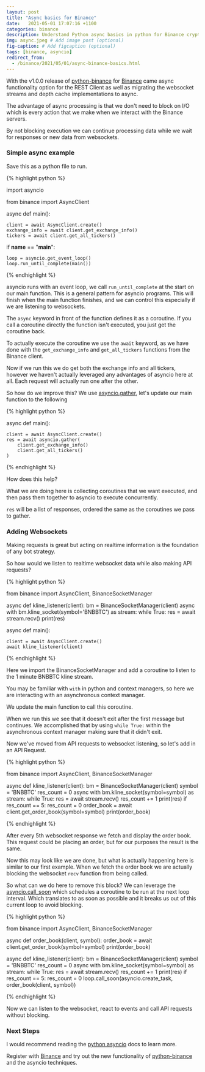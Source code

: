 ```yaml
---
layout: post
title: "Async basics for Binance"
date:   2021-05-01 17:07:16 +1100
categories: binance
description: Understand Python async basics in python for Binance cryptocurrency exchange trading
img: async.jpeg # Add image post (optional)
fig-caption: # Add figcaption (optional)
tags: [binance, asyncio]
redirect_from:
  - /binance/2021/05/01/async-binance-basics.html
---
```


With the v1.0.0 release of [python-binance][python-binance] for [Binance][binance] came async functionality option for 
the REST Client as well as migrating the websocket streams and depth cache implementations to async.

The advantage of async processing is that we don't need to block on I/O which is every action that
we make when we interact with the Binance servers.

By not blocking execution we can continue processing data while we wait for responses or new data
from websockets.

### Simple async example

Save this as a python file to run.

{% highlight python %}

import asyncio

from binance import AsyncClient


async def main():

    client = await AsyncClient.create()
    exchange_info = await client.get_exchange_info()
    tickers = await client.get_all_tickers()

if __name__ == "__main__":

    loop = asyncio.get_event_loop()
    loop.run_until_complete(main())

{% endhighlight %}

asyncio runs with an event loop, we call `run_until_complete` at the start on our main function. This is a 
general pattern for asyncio programs. This will finish when the main function finishes, and we can control
this especially if we are listening to websockets.

The `async` keyword in front of the function defines it as a coroutine. If you call a coroutine directly
the function isn't executed, you just get the coroutine back.

To actually execute the coroutine we use the `await` keyword, as we have done with the `get_exchange_info`
and `get_all_tickers` functions from the Binance client.

Now if we run this we do get both the exchange info and all tickers, however we haven't actually leveraged
any advantages of asyncio here at all. Each request will actually run one after the other.

So how do we improve this? We use [asyncio.gather][asyncio-gather], let's  update our main function to the following

{% highlight python %}

async def main():

    client = await AsyncClient.create()
    res = await asyncio.gather(
        client.get_exchange_info()
        client.get_all_tickers()
    )

{% endhighlight %}

How does this help? 

What we are doing here is collecting coroutines that we want executed, and then pass them together to
asyncio to execute concurrently.

`res` will be a list of responses, ordered the same as the coroutines we pass to gather.

### Adding Websockets

Making requests is great but acting on realtime information is the foundation of any bot strategy.

So how would we listen to realtime websocket data while also making API requests?

{% highlight python %}

from binance import AsyncClient, BinanceSocketManager


async def kline_listener(client):
    bm = BinanceSocketManager(client)
    async with bm.kline_socket(symbol='BNBBTC') as stream:
        while True:
            res = await stream.recv()
            print(res)

async def main():

    client = await AsyncClient.create()
    await kline_listener(client)

{% endhighlight %}

Here we import the BinanceSocketManager and add a coroutine to listen to the 1 minute BNBBTC kline stream.

You may be familiar with `with` in python and context managers, so  here we are interacting with an
asynchronous context manager.

We update the main function to call this coroutine.

When we run this we see that it doesn't exit after the first message but continues. We accomplished that
by using `while True:` within the asynchronous context manager making sure that it didn't exit.

Now we've moved from API requests to websocket listening, so let's add in an API Request.


{% highlight python %}

from binance import AsyncClient, BinanceSocketManager


async def kline_listener(client):
    bm = BinanceSocketManager(client)
    symbol = 'BNBBTC'
    res_count = 0
    async with bm.kline_socket(symbol=symbol) as stream:
        while True:
            res = await stream.recv()
            res_count += 1
            print(res)
            if res_count == 5:
                res_count = 0
                order_book = await client.get_order_book(symbol=symbol)
                print(order_book)

{% endhighlight %}

After every 5th websocket response we fetch and display the order book. This request could be placing
an order, but for our purposes the result is the same.

Now this may look like we are done, but what is actually happening here is similar to our first example.
When we fetch the order book we are actually blocking the websocket `recv` function from being called.

So what can we do here to remove this block? We can leverage the [asyncio.call_soon][asyncio-call_soon]
which schedules a coroutine to be run at the next loop interval. Which translates to as soon as possible
and it breaks us out of this current loop to avoid blocking.

{% highlight python %}

from binance import AsyncClient, BinanceSocketManager

async def order_book(client, symbol):
    order_book = await client.get_order_book(symbol=symbol)
    print(order_book)


async def kline_listener(client):
    bm = BinanceSocketManager(client)
    symbol = 'BNBBTC'
    res_count = 0
    async with bm.kline_socket(symbol=symbol) as stream:
        while True:
            res = await stream.recv()
            res_count += 1
            print(res)
            if res_count == 5:
                res_count = 0
                loop.call_soon(asyncio.create_task, order_book(client, symbol))

{% endhighlight %}

Now we can listen to the websocket, react to events and call API requests without blocking.

### Next Steps

I would recommend reading the [python asyncio][python-asyncio] docs to learn more.

Register with [Binance][binance] and try out the new functionality of [python-binance][python-binance] 
and the asyncio techniques.


[asyncio-gather]: https://docs.python.org/3/library/asyncio-task.html#asyncio.gather
[asyncio-call_soon]: https://docs.python.org/3/library/asyncio-eventloop.html#asyncio.loop.call_soon
[python-binance]: https://github.com/sammchardy/python-binance
[python-asyncio]: https://docs.python.org/3/library/asyncio.html

[binance]: https://www.binance.com/en/register?ref=KNNBYWG8
